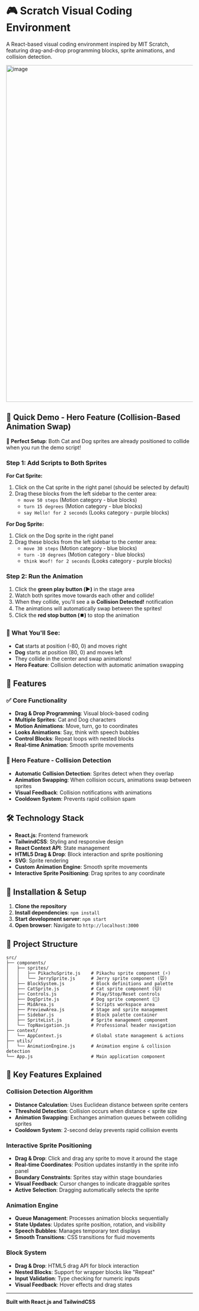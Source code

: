 # 🎮 Scratch Visual Coding Environment

A React-based visual coding environment inspired by MIT Scratch, featuring drag-and-drop programming blocks, sprite animations, and collision detection.

<img width="1897" height="906" alt="image" src="https://github.com/user-attachments/assets/48781f10-7cc4-4363-8004-fce5b4bfe753" />


## 🚀 Quick Demo - Hero Feature (Collision-Based Animation Swap)

**🎯 Perfect Setup**: Both Cat and Dog sprites are already positioned to collide when you run the demo script!

### Step 1: Add Scripts to Both Sprites

**For Cat Sprite:**
1. Click on the Cat sprite in the right panel (should be selected by default)
2. Drag these blocks from the left sidebar to the center area:
   - `move 50 steps` (Motion category - blue blocks)
   - `turn 15 degrees` (Motion category - blue blocks)
   - `say Hello! for 2 seconds` (Looks category - purple blocks)

**For Dog Sprite:**
1. Click on the Dog sprite in the right panel
2. Drag these blocks from the left sidebar to the center area:
   - `move 30 steps` (Motion category - blue blocks)
   - `turn -10 degrees` (Motion category - blue blocks)
   - `think Woof! for 2 seconds` (Looks category - purple blocks)

### Step 2: Run the Animation

1. Click the **green play button (▶️)** in the stage area
2. Watch both sprites move towards each other and collide!
3. When they collide, you'll see a **💥 Collision Detected!** notification
4. The animations will automatically swap between the sprites!
5. Click the **red stop button (⏹️)** to stop the animation

### 🎪 What You'll See:
- **Cat** starts at position (-80, 0) and moves right
- **Dog** starts at position (80, 0) and moves left  
- They collide in the center and swap animations!
- **Hero Feature**: Collision detection with automatic animation swapping

## 🎯 Features

### ✅ Core Functionality
- **Drag & Drop Programming**: Visual block-based coding
- **Multiple Sprites**: Cat and Dog characters
- **Motion Animations**: Move, turn, go to coordinates
- **Looks Animations**: Say, think with speech bubbles
- **Control Blocks**: Repeat loops with nested blocks
- **Real-time Animation**: Smooth sprite movements

### 🌟 Hero Feature - Collision Detection
- **Automatic Collision Detection**: Sprites detect when they overlap
- **Animation Swapping**: When collision occurs, animations swap between sprites
- **Visual Feedback**: Collision notifications with animations
- **Cooldown System**: Prevents rapid collision spam

## 🛠️ Technology Stack

- **React.js**: Frontend framework
- **TailwindCSS**: Styling and responsive design
- **React Context API**: State management
- **HTML5 Drag & Drop**: Block interaction and sprite positioning
- **SVG**: Sprite rendering
- **Custom Animation Engine**: Smooth sprite movements
- **Interactive Sprite Positioning**: Drag sprites to any coordinate


## 🔧 Installation & Setup

1. **Clone the repository**
2. **Install dependencies**: `npm install`
3. **Start development server**: `npm start`
4. **Open browser**: Navigate to `http://localhost:3000`

## 🎯 Project Structure

```
src/
├── components/
│   ├── sprites/
│   │   ├── PikachuSprite.js    # Pikachu sprite component (⚡)
│   │   └── JerrySprite.js      # Jerry sprite component (🐭)
│   ├── BlockSystem.js          # Block definitions and palette
│   ├── CatSprite.js            # Cat sprite component (🐱)
│   ├── Controls.js             # Play/Stop/Reset controls
│   ├── DogSprite.js            # Dog sprite component (🐶)
│   ├── MidArea.js              # Scripts workspace area
│   ├── PreviewArea.js          # Stage and sprite management
│   ├── Sidebar.js              # Block palette container
│   ├── SpriteList.js           # Sprite management component
│   └── TopNavigation.js        # Professional header navigation
├── context/
│   └── AppContext.js           # Global state management & actions
├── utils/
│   └── AnimationEngine.js      # Animation engine & collision detection
└── App.js                      # Main application component
```

## 🌟 Key Features Explained

### Collision Detection Algorithm
- **Distance Calculation**: Uses Euclidean distance between sprite centers
- **Threshold Detection**: Collision occurs when distance < sprite size
- **Animation Swapping**: Exchanges animation queues between colliding sprites
- **Cooldown System**: 2-second delay prevents rapid collision events

### Interactive Sprite Positioning
- **Drag & Drop**: Click and drag any sprite to move it around the stage
- **Real-time Coordinates**: Position updates instantly in the sprite info panel
- **Boundary Constraints**: Sprites stay within stage boundaries
- **Visual Feedback**: Cursor changes to indicate draggable sprites
- **Active Selection**: Dragging automatically selects the sprite

### Animation Engine
- **Queue Management**: Processes animation blocks sequentially
- **State Updates**: Updates sprite position, rotation, and visibility
- **Speech Bubbles**: Manages temporary text displays
- **Smooth Transitions**: CSS transitions for fluid movements

### Block System
- **Drag & Drop**: HTML5 drag API for block interaction
- **Nested Blocks**: Support for wrapper blocks like "Repeat"
- **Input Validation**: Type checking for numeric inputs
- **Visual Feedback**: Hover effects and drag states

---

**Built with React.js and TailwindCSS**


